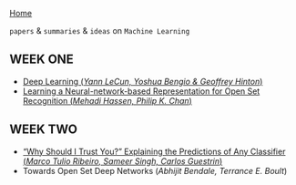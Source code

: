 
[Home](https://clojia.github.io/)

`papers` & `summaries` & `ideas` on `Machine Learning`

## WEEK ONE
- [Deep Learning (*Yann LeCun, Yoshua Bengio & Geoffrey Hinton*)](https://clojia.github.io/research/2018-08-IR-DL)
- [Learning a Neural-network-based Representation for Open Set Recognition (*Mehadi Hassen, Philip K. Chan*)](https://clojia.github.io/research/2018-08-IR-Open-Set-Recognition)

## WEEK TWO
- [“Why Should I Trust You?” Explaining the Predictions of Any Classifier (*Marco Tulio Ribeiro, Sameer Singh, Carlos Guestrin*)](https://clojia.github.io/research/2018-08-IR-LIME)
- Towards Open Set Deep Networks (*Abhijit Bendale, Terrance E. Boult*)
